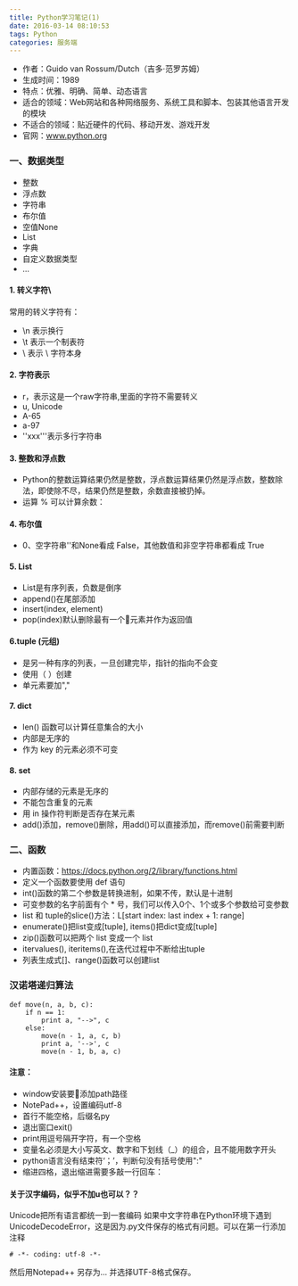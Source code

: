 ```yaml
---
title: Python学习笔记(1)
date: 2016-03-14 08:10:53
tags: Python
categories: 服务端
---
```


- 作者：Guido van Rossum/Dutch（吉多·范罗苏姆）
- 生成时间：1989
- 特点：优雅、明确、简单、动态语言
- 适合的领域：Web网站和各种网络服务、系统工具和脚本、包装其他语言开发的模块
- 不适合的领域：贴近硬件的代码、移动开发、游戏开发
- 官网：www.python.org

### 一、数据类型
- 整数
- 浮点数
- 字符串
- 布尔值
- 空值None
- List
- 字典
- 自定义数据类型
- ...

#### 1. 转义字符\
常用的转义字符有：
- \n 表示换行
- \t 表示一个制表符
- \\ 表示 \ 字符本身

#### 2. 字符表示
- r，表示这是一个raw字符串,里面的字符不需要转义
- u, Unicode
- A-65
- a-97
- ''xxx'''表示多行字符串

#### 3. 整数和浮点数
- Python的整数运算结果仍然是整数，浮点数运算结果仍然是浮点数，整数除法，即使除不尽，结果仍然是整数，余数直接被扔掉。
- 运算 % 可以计算余数：

#### 4. 布尔值
- 0、空字符串''和None看成 False，其他数值和非空字符串都看成 True

#### 5. List
- List是有序列表，负数是倒序
- append()在尾部添加
- insert(index, element)
- pop(index)默认删除最有一个元素并作为返回值

#### 6.tuple (元组)
- 是另一种有序的列表，一旦创建完毕，指针的指向不会变
- 使用（ ）创建
- 单元素要加","

#### 7. dict
- len() 函数可以计算任意集合的大小
- 内部是无序的
- 作为 key 的元素必须不可变

#### 8. set
- 内部存储的元素是无序的
- 不能包含重复的元素
- 用 in 操作符判断是否存在某元素
- add()添加，remove()删除，用add()可以直接添加，而remove()前需要判断

### 二、函数
- 内置函数：https://docs.python.org/2/library/functions.html
- 定义一个函数要使用 def 语句
- int()函数的第二个参数是转换进制，如果不传，默认是十进制
- 可变参数的名字前面有个 * 号，我们可以传入0个、1个或多个参数给可变参数
- list 和 tuple的slice()方法：L[start index: last index + 1: range]
- enumerate()把list变成[tuple], items()把dict变成[tuple]
- zip()函数可以把两个 list 变成一个 list
- itervalues(), iteritems(),在迭代过程中不断给出tuple
- 列表生成式[]、range()函数可以创建list

### 汉诺塔递归算法
```
def move(n, a, b, c):
    if n == 1:
        print a, "-->", c
    else:
        move(n - 1, a, c, b)
        print a, '-->', c
        move(n - 1, b, a, c)
```

#### 注意：
- window安装要添加path路径
- NotePad++，设置编码utf-8
- 首行不能空格，后缀名py
- 退出窗口exit()
- print用逗号隔开字符，有一个空格
- 变量名必须是大小写英文、数字和下划线（_）的组合，且不能用数字开头
- python语言没有结束符‘；’，判断句没有括号使用":"
- 缩进四格，退出缩进需要多敲一行回车：

#### 关于汉字编码，似乎不加u也可以？？
Unicode把所有语言都统一到一套编码
如果中文字符串在Python环境下遇到 UnicodeDecodeError，这是因为.py文件保存的格式有问题。可以在第一行添加注释
```
# -*- coding: utf-8 -*-
```
然后用Notepad++ 另存为... 并选择UTF-8格式保存。
